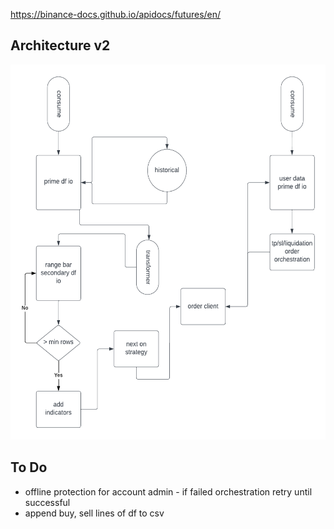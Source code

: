https://binance-docs.github.io/apidocs/futures/en/

## Architecture v2

<img src="./rig-arch.png"
     alt="rig architecture v2"
     style="height: 600px" />

## To Do
* offline protection for account admin - if failed orchestration retry until successful
* append buy, sell lines of df to csv 
